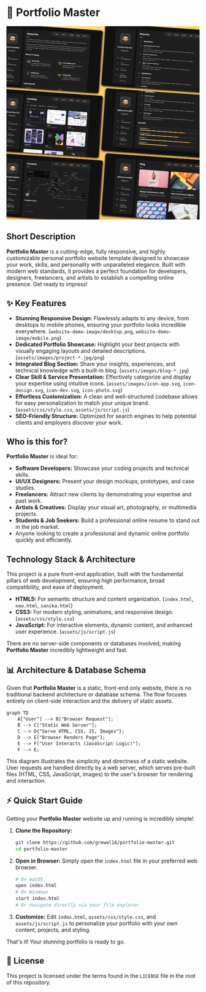 # 🚀 Portfolio Master

<p align="center"><img src="./website-demo-image/desktop.png" alt="Portfolio Master Desktop Demo" width="700"></p>

## Short Description
**Portfolio Master** is a cutting-edge, fully responsive, and highly customizable personal portfolio website template designed to showcase your work, skills, and personality with unparalleled elegance. Built with modern web standards, it provides a perfect foundation for developers, designers, freelancers, and artists to establish a compelling online presence. Get ready to impress!

## ✨ Key Features
*   **Stunning Responsive Design:** Flawlessly adapts to any device, from desktops to mobile phones, ensuring your portfolio looks incredible everywhere. (`website-demo-image/desktop.png`, `website-demo-image/mobile.png`)
*   **Dedicated Portfolio Showcase:** Highlight your best projects with visually engaging layouts and detailed descriptions. (`assets/images/project-*.jpg/png`)
*   **Integrated Blog Section:** Share your insights, experiences, and technical knowledge with a built-in blog. (`assets/images/blog-*.jpg`)
*   **Clear Skill & Service Presentation:** Effectively categorize and display your expertise using intuitive icons. (`assets/images/icon-app.svg`, `icon-design.svg`, `icon-dev.svg`, `icon-photo.svg`)
*   **Effortless Customization:** A clean and well-structured codebase allows for easy personalization to match your unique brand. (`assets/css/style.css`, `assets/js/script.js`)
*   **SEO-Friendly Structure:** Optimized for search engines to help potential clients and employers discover your work.

## Who is this for?
**Portfolio Master** is ideal for:
*   **Software Developers:** Showcase your coding projects and technical skills.
*   **UI/UX Designers:** Present your design mockups, prototypes, and case studies.
*   **Freelancers:** Attract new clients by demonstrating your expertise and past work.
*   **Artists & Creatives:** Display your visual art, photography, or multimedia projects.
*   **Students & Job Seekers:** Build a professional online resume to stand out in the job market.
*   Anyone looking to create a professional and dynamic online portfolio quickly and efficiently.

## Technology Stack & Architecture
This project is a pure front-end application, built with the fundamental pillars of web development, ensuring high performance, broad compatibility, and ease of deployment.

*   **HTML5:** For semantic structure and content organization. (`index.html`, `new.html`, `sanika.html`)
*   **CSS3:** For modern styling, animations, and responsive design. (`assets/css/style.css`)
*   **JavaScript:** For interactive elements, dynamic content, and enhanced user experience. (`assets/js/script.js`)

There are no server-side components or databases involved, making **Portfolio Master** incredibly lightweight and fast.

## 📊 Architecture & Database Schema
Given that **Portfolio Master** is a static, front-end only website, there is no traditional backend architecture or database schema. The flow focuses entirely on client-side interaction and the delivery of static assets.

```mermaid
graph TD
    A["User"] --> B["Browser Request"];
    B --> C["Static Web Server"];
    C --> D{"Serve HTML, CSS, JS, Images"};
    D --> E["Browser Renders Page"];
    E --> F["User Interacts (JavaScript Logic)"];
    F --> E;
```
This diagram illustrates the simplicity and directness of a static website. User requests are handled directly by a web server, which serves pre-built files (HTML, CSS, JavaScript, images) to the user's browser for rendering and interaction.

## ⚡ Quick Start Guide
Getting your **Portfolio Master** website up and running is incredibly simple!

1.  **Clone the Repository:**
    ```bash
    git clone https://github.com/grewal16/portfolio-master.git
    cd portfolio-master
    ```
2.  **Open in Browser:**
    Simply open the `index.html` file in your preferred web browser.
    ```bash
    # On macOS
    open index.html
    # On Windows
    start index.html
    # Or navigate directly via your file explorer
    ```
3.  **Customize:**
    Edit `index.html`, `assets/css/style.css`, and `assets/js/script.js` to personalize your portfolio with your own content, projects, and styling.

That's it! Your stunning portfolio is ready to go.

## 📜 License
This project is licensed under the terms found in the `LICENSE` file in the root of this repository.